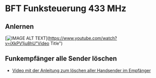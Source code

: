 # BFT Funksteuerung 433 MHz

## Anlernen

[![IMAGE ALT TEXT](http://img.youtube.com/vi/iXkPV1ju8hU/0.jpg)](https://www.youtube.com/watch?v=iXkPV1ju8hU"Video Title")

## Funkempfänger alle Sender löschen
+ [Video mit der Anleitung zum löschen aller Handsender im Empfänger](https://www.youtube.com/watch?v=0_Soe_J2U7M)
